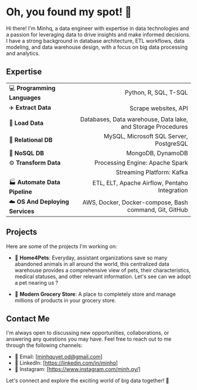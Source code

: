 # Oh, you found my spot! :wave:


Hi there! I'm Minhq, a data engineer with expertise in data technologies and a passion for leveraging data to drive insights and make informed decisions. I have a strong background in database architecture, ETL workflows, data modeling, and data warehouse design, with a focus on big data processing and analytics.

## Expertise
|||
|:------|-----------:|
|💻 **Programming Languages**|Python, R, SQL, T-SQL|
|✈️ **Extract Data**|Scrape websites, API|
|🚢 **Load Data**|Databases, Data warehouse, Data lake, and Storage Procedures|
|🐬 **Relational DB**|MySQL, Microsoft SQL Server, PostgreSQL|
|🍃 **NoSQL DB**|MongoDB, DynamoDB|
|⚙️ **Transform Data**|Processing Engine: Apache Spark|
||Streaming Platform: Kafka|
|🏭 **Automate Data Pipeline**|ETL, ELT, Apache Airflow, Pentaho Integration|
|☁️ **OS And Deploying Services**|AWS, Docker, Docker-compose, Bash command, Git, GitHub|

## Projects

Here are some of the projects I'm working on:

- :elephant: **Home4Pets**: Everyday, assistant organizations save so many abandoned animals in all around the world, this centralized data warehouse provides a comprehensive view of pets, their characteristics, medical statuses, and other relevant information. Let's see can we adopt a pet nearing us ?
  
- 🏪 **Modern Grocery Store**: A place to completely store and manage millions of products in your grocery store.


## Contact Me

I'm always open to discussing new opportunities, collaborations, or answering any questions you may have. Feel free to reach out to me through the following channels:

- :email: Email: [minhquyet.od@gmail.com]
- :briefcase: LinkedIn: [https://linkedin.com/in/minhq]
- 🌆 Instagram: [https://www.instagram.com/minh.qy/]

Let's connect and explore the exciting world of big data together! :rocket:
